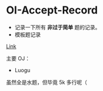 # OI-Accept-Record
- 记录一下所有 **非过于简单** 题的记录。
- 模板题记录

[Link](https://github.com/Geometry37/OI-Accept-Record/tree/master)

主要 OJ：
- Luogu

虽然全是水题，但毕竟 5k 多行呢（
